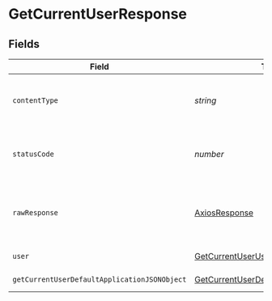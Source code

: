 # GetCurrentUserResponse


## Fields

| Field                                                                                                   | Type                                                                                                    | Required                                                                                                | Description                                                                                             |
| ------------------------------------------------------------------------------------------------------- | ------------------------------------------------------------------------------------------------------- | ------------------------------------------------------------------------------------------------------- | ------------------------------------------------------------------------------------------------------- |
| `contentType`                                                                                           | *string*                                                                                                | :heavy_check_mark:                                                                                      | HTTP response content type for this operation                                                           |
| `statusCode`                                                                                            | *number*                                                                                                | :heavy_check_mark:                                                                                      | HTTP response status code for this operation                                                            |
| `rawResponse`                                                                                           | [AxiosResponse](https://axios-http.com/docs/res_schema)                                                 | :heavy_minus_sign:                                                                                      | Raw HTTP response; suitable for custom response parsing                                                 |
| `user`                                                                                                  | [GetCurrentUserUser](../../models/operations/getcurrentuseruser.md)                                     | :heavy_minus_sign:                                                                                      | User login information.                                                                                 |
| `getCurrentUserDefaultApplicationJSONObject`                                                            | [GetCurrentUserDefaultApplicationJSON](../../models/operations/getcurrentuserdefaultapplicationjson.md) | :heavy_minus_sign:                                                                                      | Error response.                                                                                         |